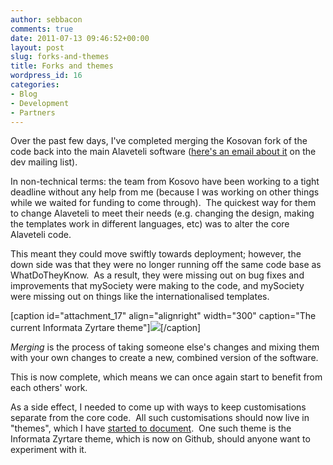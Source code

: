```yaml
---
author: sebbacon
comments: true
date: 2011-07-13 09:46:52+00:00
layout: post
slug: forks-and-themes
title: Forks and themes
wordpress_id: 16
categories:
- Blog
- Development
- Partners
---
```


Over the past few days, I've completed merging the Kosovan fork of the code back into the main Alaveteli software ([here's an email about it](https://groups.google.com/group/alaveteli-dev/browse_thread/thread/624ca44d2a8121d4) on the dev mailing list).

In non-technical terms: the team from Kosovo have been working to a tight deadline without any help from me (because I was working on other things while we waited for funding to come through).  The quickest way for them to change Alaveteli to meet their needs (e.g. changing the design, making the templates work in different languages, etc) was to alter the core Alaveteli code.

This meant they could move swiftly towards deployment; however, the down side was that they were no longer running off the same code base as WhatDoTheyKnow.  As a result, they were missing out on bug fixes and improvements that mySociety were making to the code, and mySociety were missing out on things like the internationalised templates.

[caption id="attachment_17" align="alignright" width="300" caption="The current Informata Zyrtare theme"][![](http://blogs.mysociety.org/alaveteliorg/files/2011/07/sq.png?w=300)](http://informatazyrtare.org)[/caption]

_Merging_ is the process of taking someone else's changes and mixing them with your own changes to create a new, combined version of the software.

This is now complete, which means we can once again start to benefit from each others' work.

As a side effect, I needed to come up with ways to keep customisations separate from the core code.  All such customisations should now live in "themes", which I have [started to document](https://github.com/sebbacon/alaveteli/blob/master/doc/THEMES.md).  One such theme is the Informata Zyrtare theme, which is now on Github, should anyone want to experiment with it.
